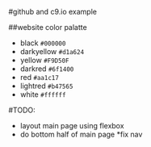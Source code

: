 #github and c9.io example

##website color palatte

* black `#000000`
* darkyellow `#d1a624`
* yellow `#F9D50F`
* darkred `#6f1400`
* red `#aa1c17`
* lightred `#b47565`
* white `#ffffff`

#TODO:
* layout main page using flexbox
* do bottom half of main page
*fix nav